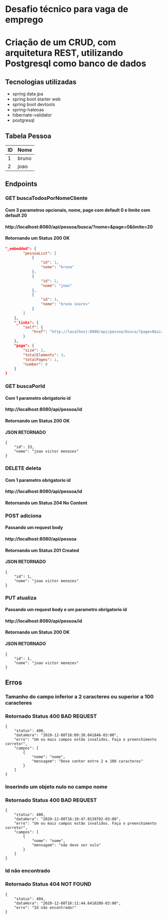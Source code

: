 # Desafio técnico para vaga de emprego

# Criação de um CRUD, com arquitetura REST, utilizando Postgresql como banco de dados

## Tecnologias utilizadas

- spring data jpa
- spring boot starter web
- spring boot devtools
- spring-hateoas
- hibernate-validator
- postgresql

## Tabela Pessoa

|  ID	| Nome 	|
|---	|---	|
|  1 	|bruno 	|
|  2	|joao  	|


## Endpoints

### GET buscaTodosPorNomeCliente
#### Com 3 parametros opcionais, nome, page com default 0 e limite com default 20
#### http://localhost:8080/api/pessoa/busca/?nome=&page=0&limite=20
#### Retornando um Status 200 OK

```json
"_embedded": {
        "pessoaList": [
            {
                "id": 1,
                "nome": "bruno"
            },
            {
                "id": 2,
                "nome": "joao"
            },
            {
                "id": 3,
                "nome": "bruno soares"
            }
        ]
    },
    "_links": {
        "self": {
            "href": "http://localhost:8080/api/pessoa/busca/?page=0&size=20"
        }
    },
    "page": {
        "size": 2,
        "totalElements": 3,
        "totalPages": 1,
        "number": 0
    }
}
```

### GET buscaPorId
#### Com 1 parametro obrigatorio id
#### http://localhost:8080/api/pessoa/id
#### Retornando um Status 200 OK
#### JSON RETORNADO

```
{
    "id": 33,
    "nome": "joao victor menezes"
}
```

### DELETE deleta
#### Com 1 parametro obrigatorio id
#### http://localhost:8080/api/pessoa/id
#### Retornando um Status 204 No Content


### POST adiciona
#### Passando um request body
#### http://localhost:8080/api/pessoa
#### Retornando um Status 201 Created
#### JSON RETORNADO

```
{
    "id": 1,
    "nome": "joao victor menezes"
}
```

### PUT atualiza
#### Passando um request body e um parametro obrigatorio id
#### http://localhost:8080/api/pessoa/id
#### Retornando um Status 200 OK
#### JSON RETORNADO

```
{
    "id": 1,
    "nome": "joao victor menezes"
}
```

## Erros

### Tamanho do campo inferior a 2 caracteres ou superior a 100 caracteres
### Retornado Status 400 BAD REQUEST

```
{
    "status": 400,
    "dataHora": "2020-12-08T16:09:30.041846-03:00",
    "erro": "Um ou mais campos estão invalidos. Faça o preenchimento correto!",
    "campos": [
        {
            "nome": "nome",
            "mensagem": "Deve conter entre 2 e 100 caracteres"
        }
    ]
}
```

### Inserindo um objeto nulo no campo nome
### Retornado Status 400 BAD REQUEST

```
{
    "status": 400,
    "dataHora": "2020-12-08T16:10:47.0139782-03:00",
    "erro": "Um ou mais campos estão invalidos. Faça o preenchimento correto!",
    "campos": [
        {
            "nome": "nome",
            "mensagem": "não deve ser nulo"
        }
    ]
}
```

### Id não encontrado
### Retornado Status 404 NOT FOUND

```
{
    "status": 404,
    "dataHora": "2020-12-08T16:11:44.6410208-03:00",
    "erro": "Id não encontrado!"
}
```


